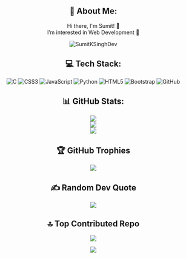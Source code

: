 <div align="center">

## 💫 About Me:
Hi there, I'm Sumit! 👋  
I’m interested in Web Development 👀  
<p align="center">
    <img src="https://komarev.com/ghpvc/?username=SumitKSinghDev&label=Profile%20views&color=0e75b6&style=flat" alt="SumitKSinghDev" />
</p>

## 💻 Tech Stack:
![C](https://img.shields.io/badge/c-%2300599C.svg?style=flat&logo=c&logoColor=white) 
![CSS3](https://img.shields.io/badge/css3-%231572B6.svg?style=flat&logo=css3&logoColor=white) 
![JavaScript](https://img.shields.io/badge/javascript-%23323330.svg?style=flat&logo=javascript&logoColor=%23F7DF1E) 
![Python](https://img.shields.io/badge/python-3670A0?style=flat&logo=python&logoColor=ffdd54) 
![HTML5](https://img.shields.io/badge/html5-%23E34F26.svg?style=flat&logo=html5&logoColor=white) 
![Bootstrap](https://img.shields.io/badge/bootstrap-%238511FA.svg?style=flat&logo=bootstrap&logoColor=white) 
![GitHub](https://img.shields.io/badge/github-%23121011.svg?style=flat&logo=github&logoColor=white)

## 📊 GitHub Stats:
![](https://github-readme-stats.vercel.app/api?username=SumitKSinghDev&theme=gruvbox&hide_border=false&include_all_commits=true&count_private=true)<br/>
![](https://github-readme-streak-stats.herokuapp.com/?user=SumitKSinghDev&theme=gruvbox&hide_border=false)<br/>
![](https://github-readme-stats.vercel.app/api/top-langs/?username=SumitKSinghDev&theme=gruvbox&hide_border=false&include_all_commits=true&count_private=true&layout=compact)

## 🏆 GitHub Trophies
![](https://github-profile-trophy.vercel.app/?username=SumitKSinghDev&theme=gruvbox&no-frame=false&no-bg=true&margin-w=4)

## ✍️ Random Dev Quote
![](https://quotes-github-readme.vercel.app/api?type=horizontal&theme=radical)

## 🔝 Top Contributed Repo
![](https://github-contributor-stats.vercel.app/api?username=SumitKSinghDev&limit=5&theme=gruvbox&combine_all_yearly_contributions=true)

[![](https://visitcount.itsvg.in/api?id=SumitKSinghDev&icon=0&color=5)](https://visitcount.itsvg.in)

</div>
